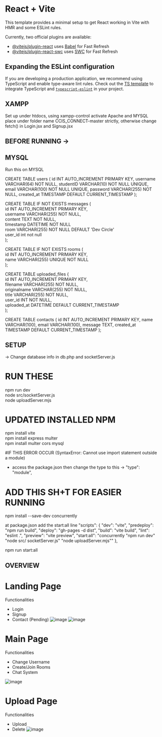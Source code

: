 # React + Vite

This template provides a minimal setup to get React working in Vite with HMR and some ESLint rules.

Currently, two official plugins are available:

- [@vitejs/plugin-react](https://github.com/vitejs/vite-plugin-react/blob/main/packages/plugin-react/README.md) uses [Babel](https://babeljs.io/) for Fast Refresh
- [@vitejs/plugin-react-swc](https://github.com/vitejs/vite-plugin-react-swc) uses [SWC](https://swc.rs/) for Fast Refresh

## Expanding the ESLint configuration

If you are developing a production application, we recommend using TypeScript and enable type-aware lint rules. Check out the [TS template](https://github.com/vitejs/vite/tree/main/packages/create-vite/template-react-ts) to integrate TypeScript and [`typescript-eslint`](https://typescript-eslint.io) in your project.

## XAMPP
Set up under htdocs, using xampp-control activate Apache and MYSQL
place under folder name CCIS_CONNECT-master strictly, otherwise change fetch() in Login.jsx and Signup.jsx

## BEFORE RUNNING -> 

## MYSQL 
Run this on MYSQL  

CREATE TABLE users (
    id INT AUTO_INCREMENT PRIMARY KEY,
    username VARCHAR(64) NOT NULL,
    studentID VARCHAR(10) NOT NULL UNIQUE,
    email VARCHAR(100) NOT NULL UNIQUE,
    password VARCHAR(255) NOT NULL,
    created_at TIMESTAMP DEFAULT CURRENT_TIMESTAMP
);

CREATE TABLE IF NOT EXISTS messages (  
  id INT AUTO_INCREMENT PRIMARY KEY,  
  username VARCHAR(255) NOT NULL,  
  content TEXT NOT NULL,  
  timestamp DATETIME NOT NULL  
  room VARCHAR(255) NOT NULL DEFAULT 'Dev Circle'  
  user_id int not null  
);  

CREATE TABLE IF NOT EXISTS rooms (  
  id INT AUTO_INCREMENT PRIMARY KEY,  
  name VARCHAR(255) UNIQUE NOT NULL  
);  

CREATE TABLE uploaded_files {  
  id INT AUTO_INCREMENT PRIMARY KEY,  
  filename VARCHAR(255) NOT NULL,  
  originalname VARCHAR(255) NOT NULL,  
  title VARCHAR(255) NOT NULL,  
  user_id INT NOT NULL,  
  uploaded_at DATETIME DEFAULT CURRENT_TIMESTAMP  
);  

CREATE TABLE contacts ( id INT AUTO_INCREMENT PRIMARY KEY, name VARCHAR(100), email VARCHAR(100), message TEXT, created_at TIMESTAMP DEFAULT CURRENT_TIMESTAMP );


## SETUP
-> Change database info in db.php and socketServer.js 
# RUN THESE  
npm run dev  
node src/socketServer.js  
node uploadServer.mjs  

# UPDATED INSTALLED NPM
npm install vite  
npm install express multer  
npm install multer cors mysql  

#IF THIS ERROR OCCUR (SyntaxError: Cannot use import statement outside a module)
- access the package.json then change the type to this -> "type": "module", 

# ADD THIS SH+T FOR EASIER RUNNING
npm install --save-dev concurrently

at package.json add the start:all line
"scripts": {
  "dev": "vite",
  "predeploy": "npm run build",
  "deploy": "gh-pages -d dist",
  "build": "vite build",
  "lint": "eslint .",
  "preview": "vite preview",
  "start:all": "concurrently \"npm run dev\" \"node src/ socketServer.js\" \"node uploadServer.mjs\""
},

npm run start:all

## OVERVIEW

# Landing Page
Functionalities
- Login
- Signup
- Contact (Pending)
![image](https://github.com/user-attachments/assets/897ad36e-3829-422d-89f6-abddd4527f1c)
![image](https://github.com/user-attachments/assets/7e935552-4370-4378-82e5-880911df240a)

# Main Page
Functionalities
- Change Username  
- Create/Join Rooms  
- Chat System
  
![image](https://github.com/user-attachments/assets/649c372b-3faf-420a-bae5-787a57e06936)


# Upload Page
Functionalities
- Upload
- Delete
![image](https://github.com/user-attachments/assets/50627af5-0b90-4b53-848e-536990f0c128)
